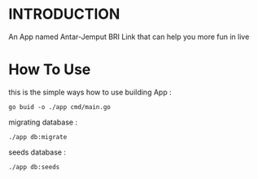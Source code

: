 # INTRODUCTION
An App named Antar-Jemput BRI Link that can help you more fun in live

# How To Use
this is the simple ways how to use
building App :

```go buid -o ./app cmd/main.go```

migrating database :

```./app db:migrate```

seeds database :

```./app db:seeds```
